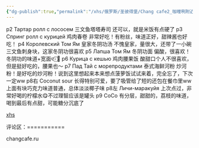 ```yaml
---
{"dg-publish":true,"permalink":"/xhs/俄罗斯/圣彼得堡/Chang cafe2_咖喱咧附近/","tags":["rednote","圣彼得堡"],"created":"2025-03-17T18:25:25.308+08:00","updated":"2025-03-20T22:46:14.392+08:00"}
---
```


 

p2 Тартар ролл с лососем 三文鱼塔塔寿司 还可以，就是米饭有点硬了
p3 Спринг ролл с курицей 鸡肉春卷 非常好吃！有粉丝，味道正好，甜辣酱也好吃！
p4 Королевский Том Ям 皇家冬阴功汤 不愧皇家，量很大，还带了一小碗三文鱼刺身块，这家冬阴功很喜欢
p5 Лапша Том Ям 冬阴功面 偏酸，很喜欢！冬阴功的味道+宽面୧⍤⃝🍗
p6 Курица с кешью 鸡肉腰果饭 酸甜口个人不很喜欢，但是挺好吃的，腰果也～
p7 Пад Тай с морепродуктами 泰式海鲜河粉 炒河粉！是好吃的炒河粉！说到这里想起来本来想点菠萝饭试试来着，完全忘了，下次一定ww
p8右 Coconut sour 长得特别可爱，要了吸管给了短的还包在餐巾里ww上面有块巧克力味道普通，总体淡淡椰子味
p8左 Личи-маракуйя 上次点过，非常好喝的柠檬水😋不过理智应该是罐头
p9 CoCo 有分层，甜甜的，荔枝的味道，喝到最后有点甜，可能糖分沉底了

[xhs](https://www.xiaohongshu.com/explore/66526efc000000000f00e2e3?xsec_token=AB_PmrYxxwWaIi7klIzLPwiNMFNVm0gHm-5HRBG_Q3a6w=&xsec_source=pc_user)

评论区：===========

changcafe.ru